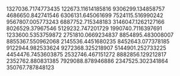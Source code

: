 1327036.7174773435 
122673.11614185816 
9306299.134858757 
4686650.842741546 
6306131.645061699 
7524115.516990242 
9567807.005773243 
6887752.715348183 
3146047.1262127166 
8026529.37967546 
5129232.747201729 
1990740.7116397691 
1233600.5353759872 
2751810.0669234837 
8854895.483008007 
8855367.550962068 
2145536.4451680235 
8452643.077378185 
9122944.982533624 
9272368.325218907 
5144901.252733225 
4454476.7453603875 
2532746.467151272 
8882856.129212817 
2352762.880831385 
7929088.878946886 
2347525.302341864 
350767.787848123 
